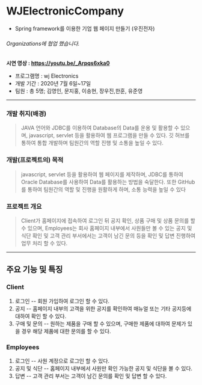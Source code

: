 # WJElectronicCompany
- Spring framework를 이용한 기업 웹 페이지 만들기 (우진전자)
###### Organizations에 협업 했습니다. 

**시연 영상 : https://youtu.be/_Arpqs6xka0**


* 프로그램명 : wj Electronics
* 개발 기간 : 2020년 7월 6일~17일
* 팀원 : 총 5명; 김영인, 문지홍, 이송현, 장우진,한훈, 유준영

***

### 개발 취지(배경)
>JAVA 언어와 JDBC를 이용하여 Database의 Data를 운용 및 활용할 수 있으며,  javascript, servlet 등을 활용하여 웹 프로그램을 만들 수 있다.
깃 허브를 통하여 통합 개발하며 팀원간의 역할 진행 및 소통을 높일 수 있다.
### 개발(프로젝트의) 목적
>javascript, servlet 등을 활용하여 웹 페이지를 제작하며, JDBC를 통하여 Oracle Database를 사용하여 Data를 활용하는 방법을 숙달한다.
또한 GitHub를 통하여 팀원간의 역할 및 진행을 원활하게 하며,
소통 능력을 높일 수 있다
### 프로젝트 개요
>Client가 홈페이지에 접속하여 로그인 뒤 공지 확인, 상품 구매 및 상품 문의를 할 수 있으며, Employees는 회사 홈페이지 내부에서 사원들만 볼 수 있는 공지 및 식단 확인 및 고객 관리 부서에서는 고객이 남긴 문의 등을 확인 및 답변 진행하여 업무 처리 할 수 있다.

***

## 주요 기능 및 특징
### Client
1. 로그인 -- 회원 가입하여 로그인 할 수 있다.
2. 공지
-- 홈페이지 내부의 고객을 위한 공지를 확인하여 매뉴얼 또는 기타 공지등에 대하여 확인 할 수 있다.
3. 구매 및 문의
-- 원하는 제품을 구매 할 수 있으며, 구매한 제품에 대하여 문제가 있을 경우 해당 제품에 대한 문의를 할 수 있다.
### Employees
1. 로그인
-- 사원 계정으로 로그인 할 수 있다.
2. 공지 및 식단
-- 홈페이지 내부에서 사원만 확인 가능한 공지 및 식단을 볼 수 있다.
3. 답변
-- 고객 관리 부서는 고객이 남긴 문의를 확인 및 답변 할 수 있다.
